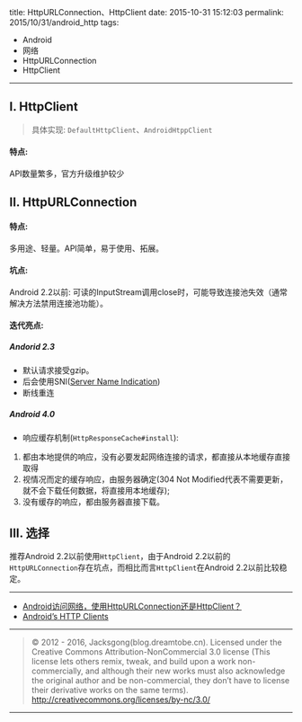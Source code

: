 title: HttpURLConnection、HttpClient
date: 2015-10-31 15:12:03
permalink: 2015/10/31/android_http
tags:
- Android
- 网络
- HttpURLConnection
- HttpClient

---

## I. HttpClient

> 具体实现: `DefaultHttpClient`、`AndroidHtppClient`

#### 特点:

API数量繁多，官方升级维护较少

<!-- more -->

## II. HttpURLConnection

#### 特点:

多用途、轻量。API简单，易于使用、拓展。

#### 坑点:

Android 2.2以前: 可读的InputStream调用close时，可能导致连接池失效（通常解决方法禁用连接池功能）。

#### 迭代亮点:

##### Andorid 2.3

- 默认请求接受gzip。
- 后会使用SNI([Server Name Indication](https://en.wikipedia.org/wiki/Server_Name_Indication))
- 断线重连

##### Android 4.0

- 响应缓存机制(`HttpResponseCache#install`):

1. 都由本地提供的响应，没有必要发起网络连接的请求，都直接从本地缓存直接取得
2. 视情况而定的缓存响应，由服务器确定(304 Not Modified代表不需要更新，就不会下载任何数据，将直接用本地缓存);
3. 没有缓存的响应，都由服务器直接下载。

## III. 选择

推荐Android 2.2以前使用`HttpClient`，由于Android 2.2以前的`HttpURLConnection`存在坑点，而相比而言`HttpClient`在Android 2.2以前比较稳定。

---

- [Android访问网络，使用HttpURLConnection还是HttpClient？](http://blog.csdn.net/guolin_blog/article/details/12452307)
- [Android’s HTTP Clients](http://android-developers.blogspot.com/2011/09/androids-http-clients.html)

---

> © 2012 - 2016, Jacksgong(blog.dreamtobe.cn). Licensed under the Creative Commons Attribution-NonCommercial 3.0 license (This license lets others remix, tweak, and build upon a work non-commercially, and although their new works must also acknowledge the original author and be non-commercial, they don’t have to license their derivative works on the same terms). http://creativecommons.org/licenses/by-nc/3.0/

---
